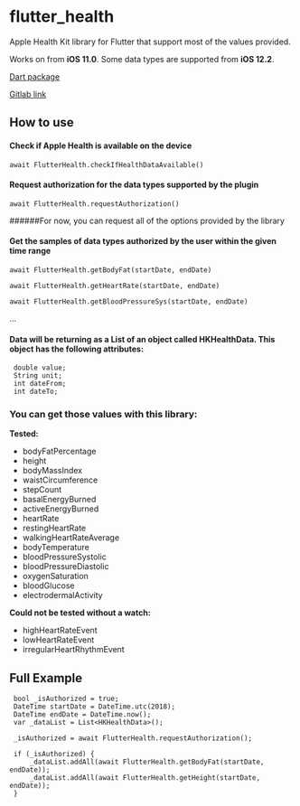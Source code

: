 # flutter_health

Apple Health Kit library for Flutter that support most of the values provided.

Works on from **iOS 11.0**. Some data types are supported from **iOS 12.2**.

[Dart package](https://pub.dev/packages/flutter_health)

[Gitlab link](https://gitlab.com/petleo-and-iatros-opensource/flutter_health)


## How to use

#### Check if Apple Health is available on the device

```$xslt
await FlutterHealth.checkIfHealthDataAvailable()
```

#### Request authorization for the data types supported by the plugin

```$xslt
await FlutterHealth.requestAuthorization()
``` 
######For now, you can request all of the options provided by the library


#### Get the samples of data types authorized by the user within the given time range

```$xslt
await FlutterHealth.getBodyFat(startDate, endDate)
``` 

```$xslt
await FlutterHealth.getHeartRate(startDate, endDate)
``` 

```$xslt
await FlutterHealth.getBloodPressureSys(startDate, endDate)
``` 
...



#### Data will be returning as a List of an object called HKHealthData. This object has the following attributes:

```$xslt
 double value;
 String unit;
 int dateFrom;
 int dateTo;
``` 

### You can get those values with this library:

**Tested:** 

* bodyFatPercentage
* height
* bodyMassIndex
* waistCircumference
* stepCount
* basalEnergyBurned
* activeEnergyBurned
* heartRate
* restingHeartRate
* walkingHeartRateAverage
* bodyTemperature
* bloodPressureSystolic
* bloodPressureDiastolic
* oxygenSaturation
* bloodGlucose
* electrodermalActivity 

**Could not be tested without a watch:**
  
* highHeartRateEvent
* lowHeartRateEvent
* irregularHeartRhythmEvent

## Full Example

```$xslt
 bool _isAuthorized = true;
 DateTime startDate = DateTime.utc(2018);
 DateTime endDate = DateTime.now();
 var _dataList = List<HKHealthData>();
 
 _isAuthorized = await FlutterHealth.requestAuthorization();
 
 if (_isAuthorized) {
     _dataList.addAll(await FlutterHealth.getBodyFat(startDate, endDate));
     _dataList.addAll(await FlutterHealth.getHeight(startDate, endDate));
 }

``` 